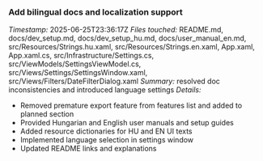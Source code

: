 ### Add bilingual docs and localization support
*Timestamp:* 2025-06-25T23:36:17Z
*Files touched:* README.md, docs/dev_setup.md, docs/dev_setup_hu.md, docs/user_manual_en.md, src/Resources/Strings.hu.xaml, src/Resources/Strings.en.xaml, App.xaml, App.xaml.cs, src/Infrastructure/Settings.cs, src/ViewModels/SettingsViewModel.cs, src/Views/Settings/SettingsWindow.xaml, src/Views/Filters/DateFilterDialog.xaml
*Summary:* resolved doc inconsistencies and introduced language settings
*Details:*
- Removed premature export feature from features list and added to planned section
- Provided Hungarian and English user manuals and setup guides
- Added resource dictionaries for HU and EN UI texts
- Implemented language selection in settings window
- Updated README links and explanations
